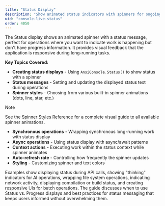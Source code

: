 ```yaml
---
title: "Status Display"
description: "Show animated status indicators with spinners for ongoing operations"
uid: "console-live-status"
order: 4050
---
```


The Status display shows an animated spinner with a status message, perfect for operations where you want to indicate work is happening but don't have progress information. It provides visual feedback that the application is responsive during long-running tasks.

**Key Topics Covered:**

* **Creating status displays** - Using `AnsiConsole.Status()` to show status with a spinner
* **Status messages** - Setting and updating the displayed status text during operations
* **Spinner styles** - Choosing from various built-in spinner animations (dots, line, star, etc.)

> [!NOTE]
> See the [Spinner Styles Reference](/console/reference/spinner-reference) for a complete visual guide to all available spinner animations.
* **Synchronous operations** - Wrapping synchronous long-running work with status display
* **Async operations** - Using status display with async/await patterns
* **Context actions** - Executing work within the status context while spinner animates
* **Auto-refresh rate** - Controlling how frequently the spinner updates
* **Styling** - Customizing spinner and text colors

Examples show displaying status during API calls, showing "thinking" indicators for AI operations, wrapping file system operations, indicating network activity, displaying compilation or build status, and creating responsive UIs for batch operations. The guide discusses when to use Status vs. Progress displays and best practices for status messaging that keeps users informed without overwhelming them.
